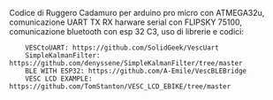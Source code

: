Codice di Ruggero Cadamuro per arduino pro micro con ATMEGA32u, comunicazione UART TX RX harware serial con FLIPSKY 75100, comunicazione bluetooth con esp 32 C3, uso di librerie e codici:			
	
	
		VESCtoUART: https://github.com/SolidGeek/VescUart
 		SimpleKalmanFilter: https://github.com/denyssene/SimpleKalmanFilter/tree/master
 		BLE WITH ESP32: https://github.com/A-Emile/VescBLEBridge
   		VESC LCD EXAMPLE: https://github.com/TomStanton/VESC_LCD_EBIKE/tree/master


     

